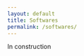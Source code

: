 ```yaml
---
layout: default
title: Softwares
permalink: /softwares/
---
```


<span class="icon-wrench"></span>

In construction

